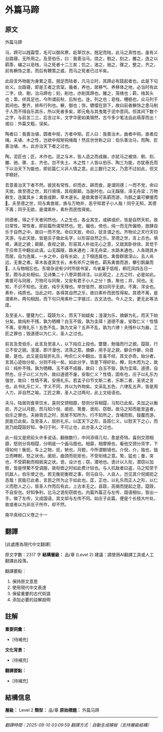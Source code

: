 # 外篇马蹄

## 原文

外篇马蹄

马，蹄可以践霜雪，毛可以御风寒，龁草饮水，翘足而陆，此马之真性也。虽有义台路寝，无所用之。及至伯乐，曰：我善治马。烧之，剔之，刻之，雒之，连之以羁馽，编之以皂栈，马之死者十二三矣；饥之，渴之，驰之，骤之，整之，齐之，前有橛饰之患，而后有鞭策之威，而马之死者已过半矣。

此段言外物能为身累之意。翘足而陆者，凡马立时，其蹄必有跂起者也，此是下句处义。台路寝，即是王者之宫室。羲者，养也，居移气、养移体之地，必当时有此二字。烧、剔，治马蹄也；刻，削也，亦削其蹄也。雒之，笼络也；羁，络其头也；馽，绊其足也，今所谓前秋、后秋也。连，列之也；皂栈，槽枥也，众马列于其间也。整齐，排布行列也。橛，御也；饰，镳缨在颔下，故曰前者橛饰之患马制于人而不得自乐其乐，所以死者多矣，即元龟与其曳尾于泥中意同。但其间下数个之字，与前言二三，后言过半，文字华密如美锦然，古今多少笔法自此萌芽而出！或曰：外篇文粗，误矣。

陶者曰：我善治埴，圆者中规，方者中矩。匠人曰：我善治木，曲者中钩，直者应绳。夫埴、木之性，岂欲中规矩钩绳哉！然且世世称之曰：伯乐善治马，而陶、匠善治埴、木。此亦治天下者之过也。

陶，泥匠也；匠，木作也。泥之与木，皆人造之而成器，亦犹马之被烧、剔、刻、雒、驰、骤、主、齐也，岂不失土、木之性！人皆以伯乐、陶三为能，亦犹泰氏而下以治天下为能也，即前篇仁义非人情之意。此三数行之文，乃意不过如此，但文字精好。

吾意善治天下者不然。彼民有常性，织而衣，耕而食，是谓同德；一而不党，命曰天放。故至德之世，其行填填，其视颠颠。当是时也，山无蹊隧，泽无舟梁；万物群生，连属其乡；禽兽成群，草木遂长。是故禽兽可系羁而游，鸟鹊之巢可攀援而𬮭。夫至德之世，同与禽兽居，族与万物并，恶乎知君子小人哉！同乎无知，其德不离；同乎无欲，是谓素朴，素朴而民性得矣。

同德者，得之于天者同然也。人之生也，各业其生，或耕或织，皆是自然天机，故曰常性，常性者，即前篇所谓常然也。党，偏也，倚也，纯一而无所偏倚，放肆自乐于自然之中，故曰一而不党。命曰天放，命曰，犹言谓之也。齐物论之天行天钧天游，与此天放，皆是庄子做此名字，以形容自然之乐。至德之世，言上古也。填填，满足之貌；颠颠，直视之貌，形容其人朴拙无心之意，又就其卧徐徐，其觉于于应帝王中翻出此语。山无蹊隧，路未通也；泽无舟梁，水路未通也。人各随其乡而居，自为连属，一乡之中，自有长幼，上下相连属也。禽兽群居深山，去人尚远，无害之者。草木各遂其生长，未有斧斤之祸也。羁系禽兽而游，攀引鹊巢而𬮭，人与物相忘也。东坡杂说有少时所居书室，鸟雀巢于低枝，桐花凤四五日一至，颇与此处相似。见诗集二十八卷异鹊诗注。以此观之，上古之时，必是如此。禽兽可与同居，万物可与同聚，又安有君子小人之分！族，聚也；并，同也。无知，不识不知也。无欲，纯乎天理也。举世皆然，故曰同乎无欲。不离，浑全也。素朴，纯质也。当此之时，各得其自然之乐，故曰素朴而民性得矣。其德不离，是谓素朴。两句相因，而下句只用素朴二字接过，古文法也。今人之文，更无此等法度。

及至圣人，蹩躠为仁，踶跂为义，而天下始疑矣；澶漫为乐，摘僻为礼，而天下始分矣。故纯朴不残，孰为牺樽？白玉不毁，孰为圭璋！道德不废，安取仁义！性情不离，安用礼乐！五色不乱，孰为文采？五声不乱，孰为六律！夫残朴以为器，工匠之罪也；毁道德以为仁义，圣人之过也。

前言及至伯乐，此言及至圣人，以下段应上段也。蹩躠，勉强而行之貌。踶跂，行立不安之貌。澶漫，即汗漫也，流荡之意。摘僻，用手足之貌，僻合作擗，向音蘖，是也。此又是自屈折礼乐，呴俞仁义中翻出，言虽不经，其文亦奇。始分者，言其心迹始分矣，分则不纯一矣。如此分字，皆是下得好处。樽，刻木而为之，故曰：纯朴不残，孰为牺樽。玉不琢不成器，故曰：白玉不毁，孰为圭璋。道德，自然也，庄子以仁义为外，故曰道德不废，安取仁义？性情，固有也，庄子以礼乐为强世，故曰：性情不离，安用礼乐。若孟子曰节文斯二者，乐斯二者，圣贤之言也。此书礼乐仁义，字义不同，并以为外物矣。文采乱五色，六律乱五声，皆是用人力，非自然之喻。工匠之罪，圣人之过两句，此上文结语也。

夫马，陆居则食草饮水，喜则交颈相靡，怒则分背相踶，马知已此矣。夫加之以衡扼，齐之以月题，而马知介倪、𬮱扼、鸷曼、诡衔、窃辔。故马之知而能至盗者，伯乐之罪也。夫赫胥氏之时，民居不知所为，行不知所之，含哺而熙，鼓腹而游，民能已此矣。及至圣人，屈折礼乐，以匡天下之形，县跂仁义，以慰天下之心，而民乃始踶跂好知，争归于利，不可止也，此亦圣人之过也。

此一段又是把前头许多说话，翻做数行，中间添得几句，愈是奇特。喜则交颈相靡，怒则分背相踶，分明是一个画马图也。相靡，相摩擦也，看他交颈分背字，下得如何！衡扼，车上之物，扼，辀也，月题，今所谓额镜也。介倪，介，独也，独立而睥睨，怒之状也。𬮱扼，曲颈而扼拒也，不受衔络之意。鸷，猛也；曼，突也，不受羁勒而相抵突之状。诡，设计也；窃，潜地也。诡计以入衔，潜窃以加辔，皆是悍騺不受调服，故衔辔之时如此费计较也。与人抗敌者曰盗，马之知至于抗敌人，伯乐使之也。若无衡扼衡辔之事，则马自马，人自人，岂见其介倪𬮱扼之态哉！民能已此者，言民之所为止于如此也。匡，正也，以礼乐而正人之形，以仁义而慰人之心，皆圣人作而后有此，上古本无之。县跂，高揭而提起之意。踶跂，不自安也。好知争利，比马之诡衔窃辔也。内篇外篇正与左传、国语相似，皆出一手。做了左传，又成国语，其文却与左传不同。如庄子此篇，便是个长枝大叶处，故或者以为非庄子所作，却不然。

南华真经口义卷之十一

## 翻譯

[此處應為現代中文翻譯]

原文字數：2317 字
**結構層級：** 品/章 (Level 2)
建議：請使用AI翻譯工具或人工翻譯此段落。

翻譯要點：
1. 保持原文意思
2. 使用現代中文表達
3. 保留重要的古代術語
4. 添加必要的註解說明

## 註解

**重要詞彙：**
- [待補充]

**文化背景：**
- [待補充]

**翻譯要點：**
- [待補充]

## 結構信息

**層級：** Level 2
**類型：** 品/章
**原始標題：** 外篇马蹄

---
*翻譯時間：2025-08-10 03:09:59*
*翻譯方式：自動生成模板（支持層級結構）*

